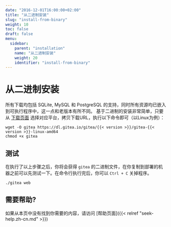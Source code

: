 ```yaml
---
date: "2016-12-01T16:00:00+02:00"
title: "从二进制安装"
slug: "install-from-binary"
weight: 10
toc: false
draft: false
menu:
  sidebar:
    parent: "installation"
    name: "从二进制安装"
    weight: 20
    identifier: "install-from-binary"
---
```


# 从二进制安装

所有下载均包括 SQLite, MySQL 和 PostgreSQL 的支持，同时所有资源均已嵌入到可执行程序中，这一点和老版本有所不同。 基于二进制的安装非常简单，只要从 [下载页面](https://dl.gitea.io/gitea) 选择对应平台，拷贝下载URL，执行以下命令即可（以Linux为例）：

```
wget -O gitea https://dl.gitea.io/gitea/{{< version >}}/gitea-{{< version >}}-linux-amd64
chmod +x gitea
```

## 测试

在执行了以上步骤之后，你将会获得 `gitea` 的二进制文件，在你复制到部署的机器之前可以先测试一下。在命令行执行完后，你可以 `Ctrl + C` 关掉程序。

```
./gitea web
```

## 需要帮助?

如果从本页中没有找到你需要的内容，请访问 [帮助页面]({{< relref "seek-help.zh-cn.md" >}})
